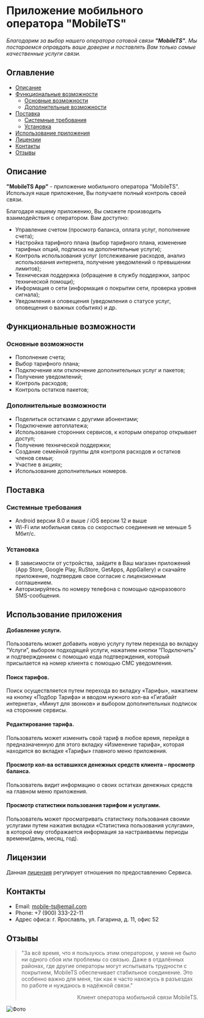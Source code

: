 # Приложение мобильного оператора "MobileTS"

*Благодарим за выбор нашего оператора сотовой связи **"MobileTS"**. Мы постараемся оправдать ваше доверие и поставлять Вам только самые качественные услуги связи.*

## Оглавление [](#)
* [Описание](#описание)
* [Функциональные возможности](#функциональные-возможности)
    * [Основные возможности](#основные-возможности)
    * [Дополнительные возможности](#дополнительные-возможности)
* [Поставка](#поставка)
    * [Системные требования](#системные-требования)
    * [Установка](#установка)
* [Использование приложения](#использование-приложения)
* [Лицензии](#лицензии)
* [Контакты](#контакты)
* [Отзывы](#отзывы)

## Описание
**"MobileTS App"** - приложение мобильного оператора "MobileTS". Используя наше приложение, Вы получаете полный контроль своей связи.

Благодаря нашему приложению, Вы сможете производить  взаимодействия с оператором. Вам доступно:
* Управление счетом (просмотр баланса, оплата услуг, пополнение счета);
* Настройка тарифного плана (выбор тарифного плана, изменение тарифных опций, подписка на дополнительные услуги);
* Контроль использования услуг (отслеживание расходов, анализ использования интернета, получение уведомлений о превышении лимитов);
* Техническая поддержка (обращение в службу поддержки, запрос технической помощи);
* Информация о сети (информация о покрытии сети, проверка уровня сигнала);
* Уведомления и оповещения (уведомления о статусе услуг, оповещения о важных событиях) и др.

## Функциональные возможности
### Основные возможности
* Пополнение счета;
* Выбор тарифного плана;
* Подключение или отключение дополнительных услуг и пакетов;
* Получение уведомлений;
* Контроль расходов;
* Контроль остатков пакетов;

### Дополнительные возможности
* Поделиться остатками с другими абонентами;
* Подключение автоплатежа;
* Использование сторонних сервисов, к которым оператор открывает доступ;
* Получение технической поддержки;
* Создание семейной группы для контроля расходов и остатков членов семьи;
* Участие в акциях;
* Использование дополнительных номеров.

## Поставка

### Системные требования
* Android версии 8.0 и выше / iOS версии 12 и выше
* Wi-Fi или мобильная связь со скоростью соединения не меньше 5 Мбит/с.

### Установка
* В зависимости от устройства, зайдите в Ваш магазин приложений (App Store, Google Play, RuStore, GetApps, AppGallery) и скачайте приложение, подтвердив свое согласие с лицензионным соглашением.
* Авторизируйтесь по номеру телефона с помощью одноразового SMS-сообщения.

## Использование приложения

#### Добавление услуги. 
Пользователь может добавить новую услугу путем перехода во вкладку “Услуги”, выбором подходящей услуги, нажатием кнопки “Подключить” и подтверждением с помощью кода подтверждения, который присылается на номер клиента с помощью СМС уведомления.

#### Поиск тарифов. 
Поиск осуществляется путем перехода во вкладку «Тарифы», нажатием на кнопку «Подбор Тарифа» и вводом нужного кол-ва «Гигабайт интернета», «Минут для звонков» и выбором дополнительных подписок на сторонние сервисы.

#### Редактирование тарифа. 
Пользователь может изменить свой тариф в любое время, перейдя в предназначенную для этого вкладку «Изменение тарифа», которая находится во вкладке «Тарифы» главного меню приложения.

#### Просмотр кол-ва оставшихся денежных средств клиента – просмотр баланса.
Пользователь видит информацию о своих остатках денежных средств на главном меню приложения.

#### Просмотр статистики пользования тарифом и услугами.
Пользователь может просматривать статистику пользования своими услугами путем нажатия вкладки «Статистика пользования услугами», в которой ему отображается информация за настраиваемы периоды времени(день, месяц, год).

## Лицензии

Данная [лицензия](https://goodok.mts.ru/terms) регулирует отношения по предоставлению Сервиса.

## Контакты

* Email: mobile-ts@email.com
* Phone: +7 (900) 333-22-11
* Адрес офиса: г. Ярославль, ул. Гагарина, д. 11, офис 52

## Отзывы
> "За всё время, что я пользуюсь этим оператором, у меня не было ни одного сбоя или проблемы со связью. Даже в отдалённых районах, где другие операторы могут испытывать трудности с покрытием, MobileTS обеспечивает стабильное соединение. Это особенно важно для меня, так как я часто нахожусь в разъездах по работе и нуждаюсь в надёжной связи."<p align="right">Клиент оператора мобильной связи MobileTS.</p>


![Фото](logo.png)
